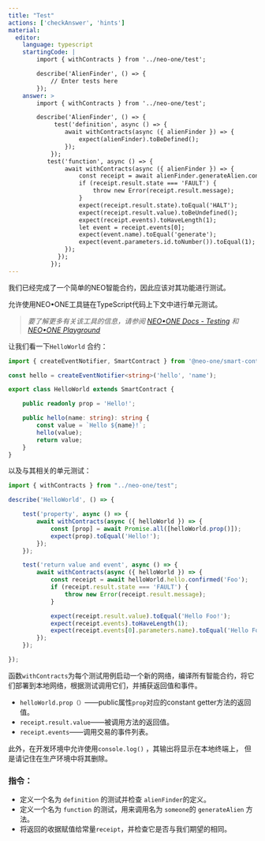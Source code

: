 ```yaml
---
title: "Test"
actions: ['checkAnswer', 'hints']
material: 
  editor:
    language: typescript
    startingCode: |
        import { withContracts } from '../neo-one/test';

        describe('AlienFinder', () => {
            // Enter tests here
        });
    answer: > 
        import { withContracts } from '../neo-one/test';

        describe('AlienFinder', () => {
             test('definition', async () => {
                await withContracts(async ({ alienFinder }) => {
                    expect(alienFinder).toBeDefined();
                });
            });
           test('function', async () => {
                await withContracts(async ({ alienFinder }) => {
                    const receipt = await alienFinder.generateAlien.confirmed('someone');
                    if (receipt.result.state === 'FAULT') {
                        throw new Error(receipt.result.message);
                    }
                    expect(receipt.result.state).toEqual('HALT');
                    expect(receipt.result.value).toBeUndefined();
                    expect(receipt.events).toHaveLength(1);
                    let event = receipt.events[0];
                    expect(event.name).toEqual('generate');
                    expect(event.parameters.id.toNumber()).toEqual(1);
                });
              });
            });
---
```


我们已经完成了一个简单的NEO智能合约，因此应该对其功能进行测试。

允许使用NEO•ONE工具链在TypeScript代码上下文中进行单元测试。

>*要了解更多有关该工具的信息，请参阅 [NEO•ONE Docs - Testing](https://neo-one.io/docs/testing) 和 [NEO•ONE Playground](https://github.com/neo-one-suite/neo-one-playground)*

让我们看一下`HelloWorld` 合约：

```typescript
import { createEventNotifier, SmartContract } from '@neo-one/smart-contract';

const hello = createEventNotifier<string>('hello', 'name');

export class HelloWorld extends SmartContract {

    public readonly prop = 'Hello!';

    public hello(name: string): string {
        const value = `Hello ${name}!`;
        hello(value);
        return value;
    }
}
```

以及与其相关的单元测试：

```typescript
import { withContracts } from "../neo-one/test";

describe('HelloWorld', () => {

    test('property', async () => {
        await withContracts(async ({ helloWorld }) => {
            const [prop] = await Promise.all([helloWorld.prop()]);
            expect(prop).toEqual('Hello!');
        });
    });

    test('return value and event', async () => {
        await withContracts(async ({ helloWorld }) => {
            const receipt = await helloWorld.hello.confirmed('Foo');
            if (receipt.result.state === 'FAULT') {
                throw new Error(receipt.result.message);
            }

            expect(receipt.result.value).toEqual('Hello Foo!');
            expect(receipt.events).toHaveLength(1);
            expect(receipt.events[0].parameters.name).toEqual('Hello Foo!');
        });
    });

});

```

函数`withContracts`为每个测试用例启动一个新的网络，编译所有智能合约，将它们部署到本地网络，根据测试调用它们，并捕获返回值和事件。

- `helloWorld.prop（）`——public属性`prop`对应的constant getter方法的返回值。
- `receipt.result.value`——被调用方法的返回值。
- `receipt.events`——调用交易的事件列表。

此外，在开发环境中允许使用`console.log()` ，其输出将显示在本地终端上， 但是请记住在生产环境中将其删除。

### 指令：

- 定义一个名为 `definition` 的测试并检查 `alienFinder`的定义。
- 定义一个名为 `function` 的测试，用来调用名为 `someone`的 `generateAlien` 方法。
- 将返回的收据赋值给常量`receipt`，并检查它是否与我们期望的相同。
